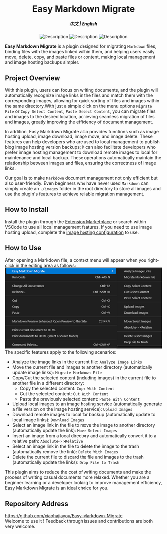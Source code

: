 <div align="center" style="font-size: 1em;"><h1><strong>Easy Markdown Migrate</strong></h1></div>
<div align="center" ><h5><a href="https://github.com/xiaohajiayou/Easy-Markdown-Migrate/blob/dev/README.md"><strong>中文</strong> </a>| <strong>English</strong><h5></div>   

<p align="center" style="margin-top: 10px;">
  <img src="https://img.shields.io/badge/code_style-standard-brightgreen.svg?style=flat-square)](https://standardjs.com" alt="Description">
  <img src="https://img.shields.io/github/license/xiaohajiayou/Easy-Markdown-Migrate" alt="Description">
  <img src="https://img.shields.io/visual-studio-marketplace/stars/Hacode.easy-markdown-migrate?color=%23FFA500%20" alt="Description">
</p>



**Easy Markdown Migrate** is a plugin designed for migrating `Markdown` files, binding files with the images linked within them, and helping users easily move, delete, copy, and paste files or content, making local management and image hosting backups simpler. 


Project Overview
---------------
With this plugin, users can focus on writing documents, and the plugin will automatically recognize image links in the files and match them with the corresponding images, allowing for quick sorting of files and images within the same directory.With just a simple click on the menu options `Migrate File` or `Copy Select Content`, `Paste Select Content`, you can migrate files and images to the desired location, achieving seamless migration of files and images, greatly improving the efficiency of document management.


In addition, Easy Markdown Migrate also provides functions such as image hosting upload, image download, image move, and image delete. These features can help developers who are used to local management to publish blog image hosting version backups; it can also facilitate developers who prefer image hosting management to download remote images to local for maintenance and local backup. These operations automatically maintain the relationship between images and files, ensuring the correctness of image links.

Our goal is to make `Markdown` document management not only efficient but also user-friendly. Even beginners who have never used `Markdown` can simply create an `./images` folder in the root directory to store all images and use the plugin's features to achieve reliable migration management.

How to Install
---------------
Install the plugin through the [Extension Marketplace](https://marketplace.visualstudio.com/vscode) or search within VSCode to use all local management features. If you need to use image hosting upload, complete the [image hosting configuration](https://github.com/xiaohajiayou/Easy-Markdown-Migrate/wiki/Easy%E2%80%90Markdown%E2%80%90Migrate-document) to use.

How to Use
---------------
After opening a Markdown file, a context menu will appear when you right-click in the editing area as follows: ![alt text](https://raw.githubusercontent.com/xiaohajiayou/imagesBed/main/test/easy-markdown-migrate_how_to_use/m4777wb8.png)  
The specific features apply to the following scenarios:
*   Analyze the image links in the current file: `Analyze Image Links`
*   Move the current file and images to another directory (automatically update image links): `Migrate Markdown File`
*   Copy/Cut the selected content (including images) in the current file to another file in a different directory:
    *   Copy the selected content: `Copy With Content`
    *   Cut the selected content: `Cut With Content`
    *   Paste the previously selected content: `Paste With Content`
*   Upload local images to an image hosting service (automatically generate a file version on the image hosting service): `Upload Images`
*   Download remote images to local for backup (automatically update to local image links): `Download Images`
*   Select an image link in the file to move the image to another directory (automatically update the link): `Move Select Images`
*   Insert an image from a local directory and automatically convert it to a relative path: `Absolute<->Relative`
*   Select an image link in the file to delete the image to the trash (automatically remove the link): `Delete With Images`
*   Delete the current file to discard the file and images to the trash (automatically update the links): `Drop File to Trash`

This plugin aims to reduce the cost of writing documents and make the process of writing casual documents more relaxed. Whether you are a beginner learning or a developer looking to improve management efficiency, Easy Markdown Migrate is an ideal choice for you.

Repository Address
---------------
https://github.com/xiaohajiayou/Easy-Markdown-Migrate  
Welcome to use it ! Feedback through issues and contributions are both very welcome.
